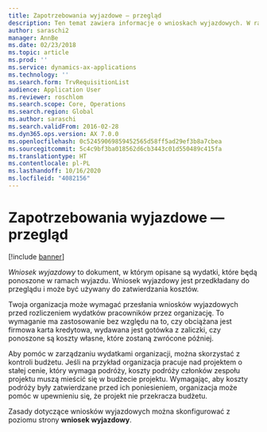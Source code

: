 ```yaml
---
title: Zapotrzebowania wyjazdowe — przegląd
description: Ten temat zawiera informacje o wnioskach wyjazdowych. W ramach wniosków wyjazdowych udokumentowane są wydatki, które będą ponoszone w celu wyjazdu.
author: saraschi2
manager: AnnBe
ms.date: 02/23/2018
ms.topic: article
ms.prod: ''
ms.service: dynamics-ax-applications
ms.technology: ''
ms.search.form: TrvRequisitionList
audience: Application User
ms.reviewer: roschlom
ms.search.scope: Core, Operations
ms.search.region: Global
ms.author: saraschi
ms.search.validFrom: 2016-02-28
ms.dyn365.ops.version: AX 7.0.0
ms.openlocfilehash: 0c52459069859452565d58ff5ad29ef3b8a7cbea
ms.sourcegitcommit: 5c4c9bf3ba018562d6cb3443c01d550489c415fa
ms.translationtype: HT
ms.contentlocale: pl-PL
ms.lasthandoff: 10/16/2020
ms.locfileid: "4082156"
---
```

# <a name="travel-requisitions-overview"></a>Zapotrzebowania wyjazdowe — przegląd

[!include [banner](../includes/banner.md)]

*Wniosek wyjazdowy* to dokument, w którym opisane są wydatki, które będą ponoszone w ramach wyjazdu. Wniosek wyjazdowy jest przedkładany do przeglądu i może być używany do zatwierdzania kosztów.

Twoja organizacja może wymagać przesłania wniosków wyjazdowych przed rozliczeniem wydatków pracowników przez organizację. To wymaganie ma zastosowanie bez względu na to, czy obciążana jest firmowa karta kredytowa, wydawana jest gotówka z zaliczki, czy ponoszone są koszty własne, które zostaną zwrócone później.

Aby pomóc w zarządzaniu wydatkami organizacji, można skorzystać z kontroli budżetu. Jeśli na przykład organizacja pracuje nad projektem o stałej cenie, który wymaga podróży, koszty podróży członków zespołu projektu muszą mieścić się w budżecie projektu. Wymagając, aby koszty podróży były zatwierdzane przed ich poniesieniem, organizacja może pomóc w upewnieniu się, że projekt nie przekracza budżetu.

Zasady dotyczące wniosków wyjazdowych można skonfigurować z poziomu strony **wniosek wyjazdowy**.
